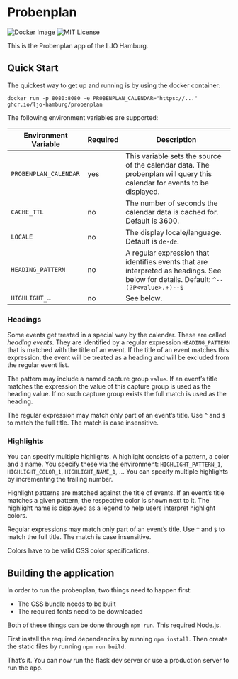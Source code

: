 # Probenplan

![Docker Image](https://github.com/ljo-hamburg/probenplan/actions/workflows/build.yml/badge.svg)
![MIT License](https://img.shields.io/github/license/ljo-hamburg/probenplan)

This is the Probenplan app of the LJO Hamburg.

## Quick Start

The quickest way to get up and running is by using the docker container:

```shell
docker run -p 8080:8080 -e PROBENPLAN_CALENDAR="https://..." ghcr.io/ljo-hamburg/probenplan
```

The following environment variables are supported:

| Environment Variable  | Required | Description                                                  |
| --------------------- | -------- | ------------------------------------------------------------ |
| `PROBENPLAN_CALENDAR` | yes      | This variable sets the source of the calendar data. The probenplan will query this calendar for events to be displayed. |
| `CACHE_TTL`           | no       | The number of seconds the calendar data is cached for. Default is 3600. |
| `LOCALE`              | no       | The display locale/language. Default is `de-de`.             |
| `HEADING_PATTERN`     | no       | A regular expression that identifies events that are interpreted as headings. See below for details. Default: `^--(?P<value>.+)--$` |
| `HIGHLIGHT_…`         | no       | See below.                                                   |

### Headings

Some events get treated in a special way by the calendar. These are called _heading events_. They are identified by a regular expression `HEADING_PATTERN` that is matched with the title of an event. If the title of an event matches this expression, the event will be treated as a heading and will be excluded from the regular event list.

The pattern may include a named capture group `value`. If an event’s title matches the expression the value of this capture group is used as the heading value. If no such capture group exists the full match is used as the heading.

The regular expression may match only part of an event’s title. Use `^` and `$` to match the full title. The match is case insensitive.

### Highlights

You can specify multiple highlights. A highlight consists of a pattern, a color and a name. You specify these via the environment: `HIGHLIGHT_PATTERN_1`, `HIGHLIGHT_COLOR_1`, `HIGHLIGHT_NAME_1`, … You can specify multiple highlights by incrementing the trailing number.

Highlight patterns are matched against the title of events. If an event’s title matches a given pattern, the respective color is shown next to it. The highlight name is displayed as a legend to help users interpret highlight colors.

Regular expressions may match only part of an event’s title. Use `^` and `$` to match the full title. The match is case insensitive.

Colors have to be valid CSS color specifications.

## Building the application

In order to run the probenplan, two things need to happen first:

- The CSS bundle needs to be built
- The required fonts need to be downloaded

Both of these things can be done through `npm run`. This required Node.js.

First install the required dependencies by running `npm install`. Then create the static files by running `npm run build`.

That’s it. You can now run the flask dev server or use a production server to run the app.
